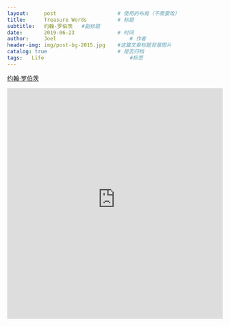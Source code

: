 ```yaml
---
layout:     post   				    # 使用的布局（不需要改）
title:      Treasure Words			# 标题
subtitle:   约翰·罗伯茨   #副标题
date:       2019-06-23 				# 时间
author:     Joel 						# 作者
header-img: img/post-bg-2015.jpg 	#这篇文章标题背景图片
catalog: true 						# 是否归档
tags:	Life							#标签
---
```

<a href="https://www.sohu.com/a/157016053_809543">约翰·罗伯茨</a>

<embed width="100%" height="540px" name="plugin" id="plugin" src="https://raw.githubusercontent.com/JoelPub/joelpub.github.io/master/img/blog/X.pdf" type="application/pdf" internalinstanceid="9">
